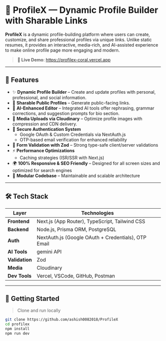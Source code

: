# 📇 ProfileX — Dynamic Profile Builder with Sharable Links

**ProfileX** is a dynamic profile-building platform where users can create, customize, and share professional profiles via unique links. Unlike static resumes, it provides an interactive, media-rich, and AI-assisted experience to make online profile page more engaging and modern.

> **🔗 Live Demo**: https://profilex-coral.vercel.app 

---

## 🚀 Features

- ✨ **Dynamic Profile Builder** – Create and update profiles with personal, professional, and social information.
- 🔗 **Sharable Public Profiles** – Generate public-facing links.
- 🧠 **AI-Enhanced Editor** – Integrated AI tools offer rephrasing, grammar corrections, and suggestion prompts for bio section.
- 📸 **Media Uploads via Cloudinary** – Optimize profile images with compression and CDN delivery.
- 🔐 **Secure Authentication System**
  - Google OAuth & Custom Credentials via NextAuth.js
  - OTP-based email verification for enhanced reliability
- 📄 **Form Validation with Zod** – Strong type-safe client/server validations
- ⚡ **Performance Optimizations**
  - Caching strategies (ISR/SSR with Next.js)
- 🌍 **100% Responsive & SEO Friendly** – Designed for all screen sizes and optimized for search engines
- 🧩 **Modular Codebase** – Maintainable and scalable architecture

---

## 🛠️ Tech Stack

| Layer        | Technologies |
|--------------|--------------|
| **Frontend** | Next.js (App Router), TypeScript, Tailwind CSS |
| **Backend**  | Node.js, Prisma ORM, PostgreSQL |
| **Auth**     | NextAuth.js (Google OAuth + Credentials), OTP Email |
| **AI Tools** | gemini API |
| **Validation** | Zod |
| **Media**    | Cloudinary |
| **Dev Tools** | Vercel, VSCode, GitHub, Postman |

---



## 📌 Getting Started

> Clone and run locally

```bash
git clone https://github.com/ashish0082018/ProfileX
cd profilex
npm install
npm run dev

